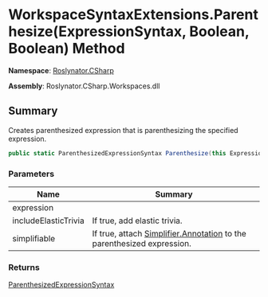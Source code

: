 # WorkspaceSyntaxExtensions\.Parenthesize\(ExpressionSyntax, Boolean, Boolean\) Method

**Namespace**: [Roslynator.CSharp](../../README.md)

**Assembly**: Roslynator\.CSharp\.Workspaces\.dll

## Summary

Creates parenthesized expression that is parenthesizing the specified expression\.

```csharp
public static ParenthesizedExpressionSyntax Parenthesize(this ExpressionSyntax expression, bool includeElasticTrivia = true, bool simplifiable = true)
```

### Parameters

| Name | Summary |
| ---- | ------- |
| expression | |
| includeElasticTrivia | If true, add elastic trivia\. |
| simplifiable | If true, attach [Simplifier.Annotation](https://docs.microsoft.com/en-us/dotnet/api/microsoft.codeanalysis.simplification.simplifier.annotation) to the parenthesized expression\. |

### Returns

[ParenthesizedExpressionSyntax](https://docs.microsoft.com/en-us/dotnet/api/microsoft.codeanalysis.csharp.syntax.parenthesizedexpressionsyntax)

